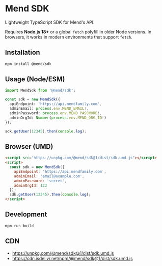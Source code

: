 # Mend SDK

Lightweight TypeScript SDK for Mend's API.

Requires **Node.js 18+** or a global `fetch` polyfill in older Node versions. In browsers, it works in modern environments that support `fetch`.

## Installation

```bash
npm install @mend/sdk
```

## Usage (Node/ESM)

```ts
import MendSdk from '@mend/sdk';

const sdk = new MendSdk({
  apiEndpoint: 'https://api.mendfamily.com',
  adminEmail: process.env.MEND_EMAIL!,
  adminPassword: process.env.MEND_PASSWORD!,
  adminOrgId: Number(process.env.MEND_ORG_ID!)
});

sdk.getUser(12345).then(console.log);
```

## Browser (UMD)

```html
<script src="https://unpkg.com/@mend/sdk@1/dist/sdk.umd.js"></script>
<script>
  const sdk = new MendSdk({
    apiEndpoint: 'https://api.mendfamily.com',
    adminEmail: 'email@example.com',
    adminPassword: 'secret',
    adminOrgId: 123
  });
  sdk.getUser(12345).then(console.log);
</script>
```

## Development

```bash
npm run build
```

## CDN

- https://unpkg.com/@mend/sdk@1/dist/sdk.umd.js
- https://cdn.jsdelivr.net/npm/@mend/sdk@1/dist/sdk.umd.js
